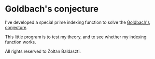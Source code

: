 Goldbach's conjecture
=====================

I've developed a special prime indexing function to solve the [Goldbach's conjecture](https://en.wikipedia.org/wiki/Goldbach%27s_conjecture).

This little program is to test my theory, and to see whether my indexing function works.

All rights reserved to Zoltan Baldaszti.

